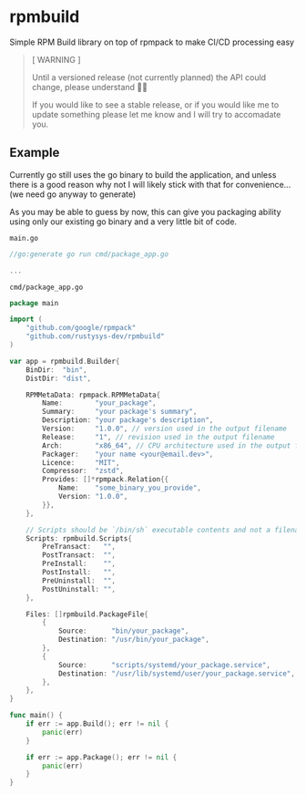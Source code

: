 # rpmbuild

Simple RPM Build library on top of rpmpack to make CI/CD processing easy

> [  WARNING  ]
> 
> Until a versioned release (not currently planned) the API could change, please understand 🙇‍♂️
>
> If you would like to see a stable release, or if you would like me to update something please let me know and I will try to accomadate you.

## Example

Currently go still uses the go binary to build the application, and unless there is a good reason why not
I will likely stick with that for convenience... (we need go anyway to generate)

As you may be able to guess by now, this can give you packaging ability using only our existing go binary
and a very little bit of code.

`main.go`

```go
//go:generate go run cmd/package_app.go

...
```

`cmd/package_app.go`

```go
package main

import (
	"github.com/google/rpmpack"
	"github.com/rustysys-dev/rpmbuild"
)

var app = rpmbuild.Builder{
	BinDir:  "bin",
	DistDir: "dist",

	RPMMetaData: rpmpack.RPMMetaData{
		Name:        "your_package",
		Summary:     "your package's summary",
		Description: "your package's description",
		Version:     "1.0.0", // version used in the output filename
		Release:     "1", // revision used in the output filename
		Arch:        "x86_64", // CPU architecture used in the output filename
		Packager:    "your name <your@email.dev>",
		Licence:     "MIT",
		Compressor:  "zstd",
		Provides: []*rpmpack.Relation{{
			Name:    "some_binary_you_provide",
			Version: "1.0.0",
		}},
	},

	// Scripts should be `/bin/sh` executable contents and not a filename
	Scripts: rpmbuild.Scripts{
		PreTransact:   "",
		PostTransact:  "",
		PreInstall:    "",
		PostInstall:   "",
		PreUninstall:  "",
		PostUninstall: "",
	},

	Files: []rpmbuild.PackageFile{
		{
			Source:      "bin/your_package",
			Destination: "/usr/bin/your_package",
		},
		{
			Source:      "scripts/systemd/your_package.service",
			Destination: "/usr/lib/systemd/user/your_package.service",
		},
	},
}

func main() {
	if err := app.Build(); err != nil {
		panic(err)
	}

	if err := app.Package(); err != nil {
		panic(err)
	}
}
```

